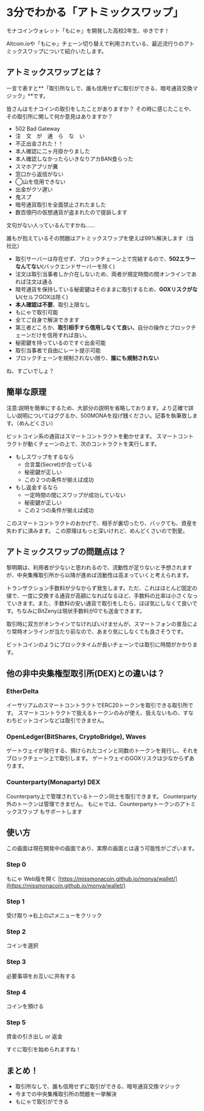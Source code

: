 # 3分でわかる「アトミックスワップ」

モナコインウォレット「もにゃ」を開発した高校2年生、ゆきです！

Altcoin.ioや「もにゃ」チェーン切り替えで利用されている、最近流行りのアトミックスワップについて紹介いたします。

## アトミックスワップとは？

一言で表すと**「取引所なしで、誰も信用せずに取引ができる、暗号通貨交換マジック」**です。

皆さんはモナコインの取引をしたことがありますか？
その時に感じたことや、その取引所に関して何か意見はありますか？

  * 502 Bad Gateway
  * 注　文　が　通　ら　な　い
  * 不正出金された！！
  * 本人確認に二ヶ月掛かりました
  * 本人確認しなかったらいきなりアカBAN食らった
  * スマホアプリが糞
  * 窓口から返信がない
  * ◯山を信用できない
  * 出金がクソ遅い
  * 鬼スプ
  * 暗号通貨取引を全面禁止されたました
  * 数百億円の仮想通貨が盗まれたので提訴します

文句がない人っているんですかね……

誰もが抱えているその問題はアトミックスワップを使えば99%解決します（当社比）

- 取引サーバーは存在せず、ブロックチェーン上で完結するので、**502エラーなんてない**(バックエンドサーバーを除く)
- 注文は取引当事者しか介在しないため、両者が規定時間の間オンラインであれば注文は通る
- 暗号通貨を保持している秘密鍵はそのままに取引するため、**GOXリスクがない**(セルフGOXは除く)
- **本人確認は不要**、取引上限なし
- もにゃで取引可能
- 全てご自身で解決できます
- 第三者どころか、**取引相手すら信用しなくて良い**。自分の操作とブロックチェーンだけを信用すれば良い。
- 秘密鍵を持っているのですぐ出金可能
- 取引当事者で自由にレート提示可能
- ブロックチェーンを規制されない限り、**誰にも規制されない**

ね、すごいでしょ？

## 簡単な原理

注意:説明を簡単にするため、大部分の説明を省略しております。より正確で詳しい説明についてはググるか、500MONAを投げ銭ください。記事を執筆致します。（めんどくさい）

ビットコイン系の通貨はスマートコントラクトを動かせます。
スマートコントラクトが動くチェーンの上で、次のコントラクトを実行します。

  * もしスワップをするなら
    * 合言葉(Secret)が合っている
    * 秘密鍵が正しい
    * この２つの条件が揃えば成功
  * もし返金するなら
    * 一定時間の間にスワップが成功していない
    * 秘密鍵が正しい
    * この２つの条件が揃えば成功

このスマートコントラクトのおかげで、相手が裏切ったり、バックても、資産を失わずに済みます。
この原理はもっと深いけれど、めんどくさいので割愛。

## アトミックスワップの問題点は？

黎明期は、利用者が少ないと思われるので、流動性が足りないと予想されますが、中央集権取引所から以降が進めば流動性は高まっていくと考えられます。

トランザクション手数料が少なからず発生します。ただ、これはほとんど固定の値で、一度に交換する通貨が高額になればなるほど、手数料の比率は小さくなっていきます。また、手数料の安い通貨で取引をしたら、ほぼ気にしなくて良いです。ちなみにBitZenyは現状手数料が0でも送金できます。

取引時に双方がオンラインでなければいけませんが、スマートフォンの普及により常時オンラインが当たり前なので、あまり気にしなくても良さそうです。

ビットコインのようにブロックタイムが長いチェーンでは取引に時間がかかります。

## 他の非中央集権型取引所(DEX)との違いは？

### EtherDelta

イーサリアムのスマートコントラクトでERC20トークンを取引できる取引所です。
スマートコントラクトで扱えるトークンのみが使え、扱えないもの、すなわちビットコインなどは取引できません。

### OpenLedger(BitShares, CryptoBridge), Waves

ゲートウェイが発行する、預けられたコインと同数のトークンを発行し、それをブロックチェーン上で取引します。
ゲートウェイのGOXリスクは少なからずあります。

### Counterparty(Monaparty) DEX

Counterparty上で管理されているトークン同士を取引できます。
Counterparty外のトークンは管理できません。
もにゃでは、Counterpartyトークンのアトミックスワップ もサポートします

## 使い方

この画面は現在開発中の画面であり、実際の画面とは違う可能性がございます。

### Step 0

もにゃ Web版を開く
[https://missmonacoin.github.io/monya/wallet/](https://missmonacoin.github.io/monya/wallet/)

### Step 1

受け取り→右上の⇄メニューをクリック

### Step 2

コインを選択

### Step 3

必要事項をお互いに共有する

### Step 4

コインを預ける

### Step 5

資金の引き出し or 返金

すぐに取引を始められますね！

## まとめ！

- 取引所なしで、誰も信用せずに取引ができる、暗号通貨交換マジック
- 今までの中央集権取引所の問題を一挙解決
- もにゃで取引ができる
